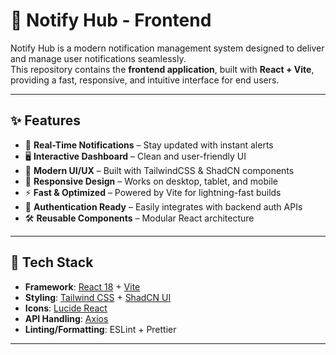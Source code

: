# 📢 Notify Hub - Frontend

Notify Hub is a modern notification management system designed to deliver and manage user notifications seamlessly.  
This repository contains the **frontend application**, built with **React + Vite**, providing a fast, responsive, and intuitive interface for end users.

---

## ✨ Features

- 🔔 **Real-Time Notifications** – Stay updated with instant alerts  
- 🖥️ **Interactive Dashboard** – Clean and user-friendly UI  
- 🎨 **Modern UI/UX** – Built with TailwindCSS & ShadCN components  
- 📱 **Responsive Design** – Works on desktop, tablet, and mobile  
- ⚡ **Fast & Optimized** – Powered by Vite for lightning-fast builds  
- 🔑 **Authentication Ready** – Easily integrates with backend auth APIs  
- 🛠️ **Reusable Components** – Modular React architecture  

---

## 🚀 Tech Stack

- **Framework**: [React 18](https://react.dev/) + [Vite](https://vitejs.dev/)  
- **Styling**: [Tailwind CSS](https://tailwindcss.com/) + [ShadCN UI](https://ui.shadcn.com/)  
- **Icons**: [Lucide React](https://lucide.dev/)  
- **API Handling**: [Axios](https://axios-http.com/)  
- **Linting/Formatting**: ESLint + Prettier  

---
